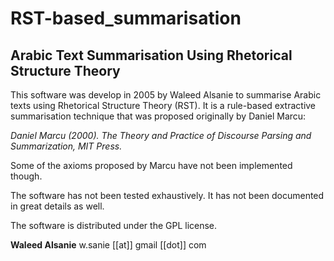 # RST-based_summarisation
## Arabic Text Summarisation Using Rhetorical Structure Theory

This software was develop in 2005 by Waleed Alsanie to summarise Arabic texts using Rhetorical Structure Theory (RST). It is a rule-based extractive summarisation technique that was proposed originally by Daniel Marcu:

*Daniel Marcu (2000). The Theory and Practice of Discourse Parsing and Summarization, MIT Press.*

Some of the axioms proposed by Marcu have not been implemented though. 

The software has not been tested exhaustively. It has not been documented in great details as well.  

The software is distributed under the GPL license.


**Waleed Alsanie**
w.sanie [[at]] gmail [[dot]] com
